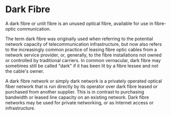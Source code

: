 # Dark Fibre


A dark fibre or unlit fibre is an unused optical fibre, available for
use in fibre-optic communication.

The term dark fibre was originally used when referring to the potential
network capacity of telecommunication infrastructure, but now also
refers to the increasingly common practice of leasing fibre optic cables
from a network service provider, or, generally, to the fibre
installations not owned or controlled by traditional carriers. In common
vernacular, dark fibre may sometimes still be called "dark" if it has
been lit by a fibre lessee and not the cable's owner.

A dark fibre network or simply dark network is a privately operated
optical fiber network that is run directly by its operator over dark
fibre leased or purchased from another supplier. This is in contrast to
purchasing bandwidth or leased line capacity on an existing network.
Dark fibre networks may be used for private networking, or as Internet
access or infrastructure.

